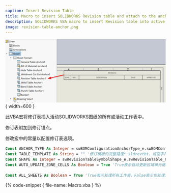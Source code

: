 ```yaml
---
caption: Insert Revision Table
title: Macro to insert SOLIDWORKS Revision table and attach to the anchor point
description: SOLIDWORKS VBA macro to insert Revision table into active or all sheets with the specified parameters and attach to the anchor point
image: revision-table-anchor.png
---
```

![附加到锚点的修订表](revision-table-anchor.png){ width=600 }

此VBA宏将修订表插入活动SOLIDWORKS图纸的所有或活动工作表中。

修订表附加到修订锚点。

修改宏中的常量以配置修订表选项。

~~~ vb
Const ANCHOR_TYPE As Integer = swBOMConfigurationAnchorType_e.swBOMConfigurationAnchor_TopLeft '锚点类型：swBOMConfigurationAnchor_BottomLeft，swBOMConfigurationAnchor_BottomRight，swBOMConfigurationAnchor_TopLeft，swBOMConfigurationAnchor_TopRight
Const TABLE_TEMPLATE As String = "" '修订模板的完整路径*.sldrevtbt，或空字符串以使用默认模板
Const SHAPE As Integer = swRevisionTableSymbolShape_e.swRevisionTable_CircleSymbol '符号形状：swRevisionTable_CircleSymbol，swRevisionTable_HexagonSymbol，swRevisionTable_SquareSymbol，swRevisionTable_TriangleSymbol
Const AUTO_UPDATE_ZONE_CELLS As Boolean = True 'True表示自动更新区域单元格

Const ALL_SHEETS As Boolean = True 'True表示处理所有工作表，False表示仅处理活动工作表
~~~

{% code-snippet { file-name: Macro.vba } %}
